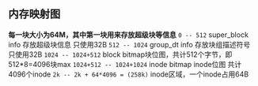 ## 内存映射图
**每一块大小为64M，其中第一块用来存放超级块等信息**
`0 -- 512` super_block info 存放超级块信息 只使用32B
`512 -- 1024` group_dt info 存放块组描述符号 只使用32B
`1024 -- 1024+512` block bitmap块位图，共计512个字节，即512*8=4096块max
`1024+512 -- 1024+1024` inode bitmap inode位图 共计4096个inode
`2k -- 2k + 64*4096 = (258k)` inode区域，一个inode占用64B